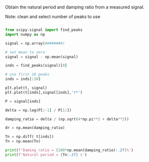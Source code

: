 Obtain the natural period and damping ratio from a measured signal.

Note: clean and select number of peaks to use

```python

from scipy.signal import find_peaks
import numpy as np

signal = np.array(########)

# set mean to zero
signal = signal - np.mean(signal)

inds = find_peaks(signal)[0]

# use first 10 peaks
inds = inds[:10]

plt.plot(t, signal)
plt.plot(t[inds],signal[inds],'r*')

P = signal[inds]

delta = np.log(P[:-1] / P[1:])

damping_ratio = delta / (np.sqrt(4*np.pi**2 + delta**2))

dr = np.mean(damping_ratio)

Tn = np.diff( t[inds])
Tn = np.mean(Tn)

print(f'Daming ratio = {100*np.mean(damping_ratio):.2f}%')
print(f'Natural period = {Tn:.2f} s')
```
